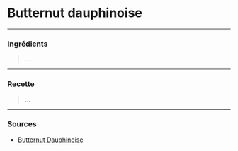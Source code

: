 # Butternut dauphinoise

---

### Ingrédients

> ...

---

### Recette

> ...

---

### Sources

* [Butternut Dauphinoise](https://www.bbcgoodfood.com/recipes/butternut-dauphinoise)
